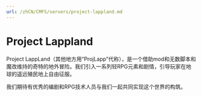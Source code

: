 ```yaml
---
url: /zhCN/CMFS/servers/project-lappland.md
---
```

# Project Lappland

Project LappLand（其他地方用“ProjLapp”代称），是一个借助mod和无数脚本和魔改维持的奇特的地外冒险。我们引入一系列轻RPG元素和剧情，引导玩家在地球的遥远殖民地上自由征服。

我们期待有优秀的编剧和RPG技术人员与我们一起共同实现这个世界的构筑。
